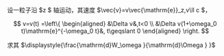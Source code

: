 设一粒子沿 $z $ 轴运动，其速度 $\vec{v}=v\vec{\mathrm{e}}_z,v\ll c $，

$$
v=v(t)
=\left\{
\begin{aligned}
&\Delta v&,t<0 \\
&\Delta v(1+\omega_0 t)\mathrm{e}^{-\omega_0 t}&, t\geqslant 0
\end{aligned}
\right.
$$

求其 $\displaystyle{\frac{\mathrm{d}W_\omega }{\mathrm{d}\Omega }  }$ 

